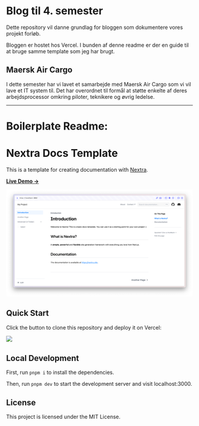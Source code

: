 # Blog til 4. semester
Dette repository vil danne grundlag for bloggen som dokumentere vores projekt forløb.

Bloggen er hostet hos Vercel. I bunden af denne readme er der en guide til at bruge samme template som jeg har brugt.

## Maersk Air Cargo 
I dette semester har vi lavet et samarbejde med Maersk Air Cargo som vi vil lave et IT system til. 
Det har overordnet til formål at støtte enkelte af deres arbejdsprocessor omkring piloter, teknikere og øvrig ledelse.


------------------------------------

# Boilerplate Readme: 

# Nextra Docs Template 

This is a template for creating documentation with [Nextra](https://nextra.site).

[**Live Demo →**](https://nextra-docs-template.vercel.app)

[![](.github/screenshot.png)](https://nextra-docs-template.vercel.app)

## Quick Start

Click the button to clone this repository and deploy it on Vercel:

[![](https://vercel.com/button)](https://vercel.com/new/clone?s=https%3A%2F%2Fgithub.com%2Fshuding%2Fnextra-docs-template&showOptionalTeamCreation=false)

## Local Development

First, run `pnpm i` to install the dependencies.

Then, run `pnpm dev` to start the development server and visit localhost:3000.

## License

This project is licensed under the MIT License.
